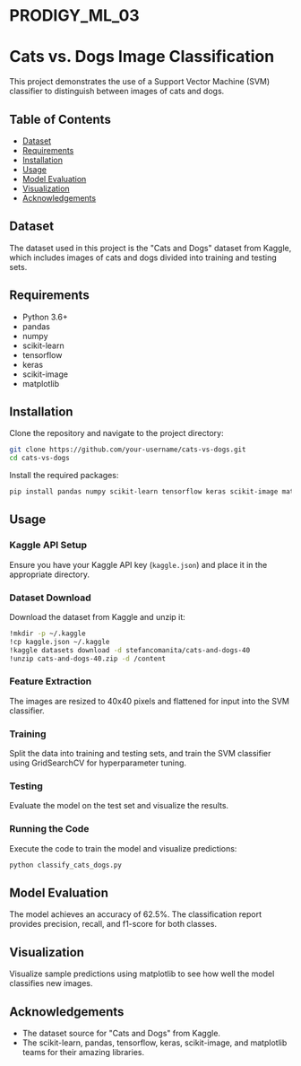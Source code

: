 # PRODIGY_ML_03

# Cats vs. Dogs Image Classification

This project demonstrates the use of a Support Vector Machine (SVM) classifier to distinguish between images of cats and dogs.

## Table of Contents
- [Dataset](#dataset)
- [Requirements](#requirements)
- [Installation](#installation)
- [Usage](#usage)
- [Model Evaluation](#model-evaluation)
- [Visualization](#visualization)
- [Acknowledgements](#acknowledgements)

## Dataset
The dataset used in this project is the "Cats and Dogs" dataset from Kaggle, which includes images of cats and dogs divided into training and testing sets.

## Requirements
- Python 3.6+
- pandas
- numpy
- scikit-learn
- tensorflow
- keras
- scikit-image
- matplotlib

## Installation
Clone the repository and navigate to the project directory:

```bash
git clone https://github.com/your-username/cats-vs-dogs.git
cd cats-vs-dogs
```

Install the required packages:

```bash
pip install pandas numpy scikit-learn tensorflow keras scikit-image matplotlib
```

## Usage

### Kaggle API Setup
Ensure you have your Kaggle API key (`kaggle.json`) and place it in the appropriate directory.

### Dataset Download
Download the dataset from Kaggle and unzip it:

```bash
!mkdir -p ~/.kaggle
!cp kaggle.json ~/.kaggle
!kaggle datasets download -d stefancomanita/cats-and-dogs-40
!unzip cats-and-dogs-40.zip -d /content
```

### Feature Extraction
The images are resized to 40x40 pixels and flattened for input into the SVM classifier.

### Training
Split the data into training and testing sets, and train the SVM classifier using GridSearchCV for hyperparameter tuning.

### Testing
Evaluate the model on the test set and visualize the results.

### Running the Code
Execute the code to train the model and visualize predictions:

```python
python classify_cats_dogs.py
```

## Model Evaluation
The model achieves an accuracy of 62.5%. The classification report provides precision, recall, and f1-score for both classes.

## Visualization
Visualize sample predictions using matplotlib to see how well the model classifies new images.

## Acknowledgements
- The dataset source for "Cats and Dogs" from Kaggle.
- The scikit-learn, pandas, tensorflow, keras, scikit-image, and matplotlib teams for their amazing libraries.
